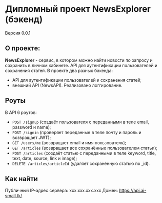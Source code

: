 # Дипломный проект NewsExplorer (бэкенд)

Версия 0.0.1

## О проекте:

**NewsExplorer** - сервис, в котором можно найти новости по запросу и сохранить в личном кабинете. API для аутентификации пользователей и сохранения статей. В проекте два разных бэкенда: 
* API для аутентификации пользователей и сохранения статей;
* внешний API (NewsAPI).
Реализовано логгирование. 

## Роуты

В API 6 роутов:
* `POST /signup` (создаёт пользователя с переданными в теле email, password и name);
* `POST /signin` (проверяет переданные в теле почту и пароль и возвращает JWT);
* `GET /users/me` (возвращает email и имя пользователя);
* `GET /articles` (возвращает все сохранённые пользователем статьи);
* `POST /articles` (создаёт статью с переданными в теле keyword, title, text, date, source, link и image);
* `DELETE /articles/articleId` (удаляет сохранённую статью  по _id).

## Как найти

Публичный IP-адрес сервера: xxx.xxx.xxx.xxx
Домен: https://api.ai-small.tk/ 
